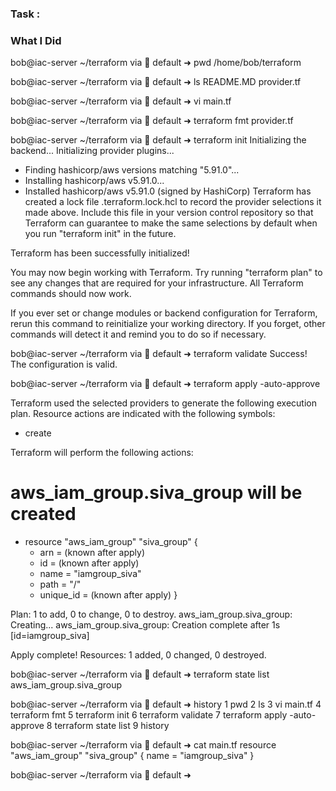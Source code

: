 ### Task :


### What I Did


bob@iac-server ~/terraform via 💠 default ➜  pwd
/home/bob/terraform

bob@iac-server ~/terraform via 💠 default ➜  ls
README.MD  provider.tf

bob@iac-server ~/terraform via 💠 default ➜  vi main.tf

bob@iac-server ~/terraform via 💠 default ➜  terraform fmt
provider.tf

bob@iac-server ~/terraform via 💠 default ➜  terraform init
Initializing the backend...
Initializing provider plugins...
- Finding hashicorp/aws versions matching "5.91.0"...
- Installing hashicorp/aws v5.91.0...
- Installed hashicorp/aws v5.91.0 (signed by HashiCorp)
Terraform has created a lock file .terraform.lock.hcl to record the provider
selections it made above. Include this file in your version control repository
so that Terraform can guarantee to make the same selections by default when
you run "terraform init" in the future.

Terraform has been successfully initialized!

You may now begin working with Terraform. Try running "terraform plan" to see
any changes that are required for your infrastructure. All Terraform commands
should now work.

If you ever set or change modules or backend configuration for Terraform,
rerun this command to reinitialize your working directory. If you forget, other
commands will detect it and remind you to do so if necessary.

bob@iac-server ~/terraform via 💠 default ➜  terraform validate
Success! The configuration is valid.


bob@iac-server ~/terraform via 💠 default ➜  terraform apply -auto-approve

Terraform used the selected providers to generate the
following execution plan. Resource actions are
indicated with the following symbols:
  + create

Terraform will perform the following actions:

  # aws_iam_group.siva_group will be created
  + resource "aws_iam_group" "siva_group" {
      + arn       = (known after apply)
      + id        = (known after apply)
      + name      = "iamgroup_siva"
      + path      = "/"
      + unique_id = (known after apply)
    }

Plan: 1 to add, 0 to change, 0 to destroy.
aws_iam_group.siva_group: Creating...
aws_iam_group.siva_group: Creation complete after 1s [id=iamgroup_siva]

Apply complete! Resources: 1 added, 0 changed, 0 destroyed.

bob@iac-server ~/terraform via 💠 default ➜  terraform state list
aws_iam_group.siva_group

bob@iac-server ~/terraform via 💠 default ➜  history
    1  pwd
    2  ls
    3  vi main.tf
    4  terraform fmt
    5  terraform init
    6  terraform validate
    7  terraform apply -auto-approve
    8  terraform state list
    9  history

bob@iac-server ~/terraform via 💠 default ➜  cat main.tf 
resource "aws_iam_group" "siva_group" {
  name = "iamgroup_siva"
}


bob@iac-server ~/terraform via 💠 default ➜  
